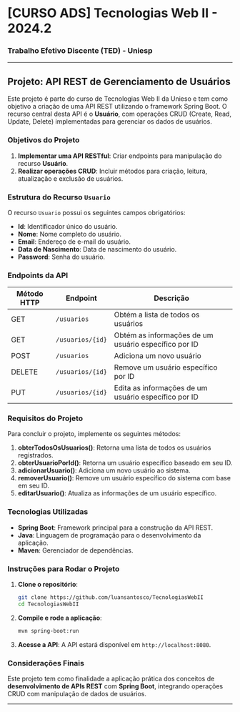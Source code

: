 
# [CURSO ADS] Tecnologias Web II - 2024.2

### Trabalho Efetivo Discente (TED) - Uniesp

---

## Projeto: API REST de Gerenciamento de Usuários

Este projeto é parte do curso de Tecnologias Web II da Unieso e tem como objetivo a criação de uma API REST utilizando o framework Spring Boot. O recurso central desta API é o **Usuário**, com operações CRUD (Create, Read, Update, Delete) implementadas para gerenciar os dados de usuários.

### Objetivos do Projeto

1. **Implementar uma API RESTful**: Criar endpoints para manipulação do recurso **Usuário**.
2. **Realizar operações CRUD**: Incluir métodos para criação, leitura, atualização e exclusão de usuários.

### Estrutura do Recurso `Usuario`

O recurso `Usuario` possui os seguintes campos obrigatórios:

- **Id**: Identificador único do usuário.
- **Nome**: Nome completo do usuário.
- **Email**: Endereço de e-mail do usuário.
- **Data de Nascimento**: Data de nascimento do usuário.
- **Password**: Senha do usuário.

### Endpoints da API

| Método HTTP | Endpoint             | Descrição                              |
|-------------|----------------------|----------------------------------------|
| GET         | `/usuarios`          | Obtém a lista de todos os usuários     |
| GET         | `/usuarios/{id}`     | Obtém as informações de um usuário específico por ID |
| POST        | `/usuarios`          | Adiciona um novo usuário               |
| DELETE      | `/usuarios/{id}`     | Remove um usuário específico por ID    |
| PUT         | `/usuarios/{id}`     | Edita as informações de um usuário específico por ID |

### Requisitos do Projeto

Para concluir o projeto, implemente os seguintes métodos:

1. **obterTodosOsUsuarios()**: Retorna uma lista de todos os usuários registrados.
2. **obterUsuarioPorId()**: Retorna um usuário específico baseado em seu ID.
3. **adicionarUsuario()**: Adiciona um novo usuário ao sistema.
4. **removerUsuario()**: Remove um usuário específico do sistema com base em seu ID.
5. **editarUsuario()**: Atualiza as informações de um usuário específico.

### Tecnologias Utilizadas

- **Spring Boot**: Framework principal para a construção da API REST.
- **Java**: Linguagem de programação para o desenvolvimento da aplicação.
- **Maven**: Gerenciador de dependências.

### Instruções para Rodar o Projeto

1. **Clone o repositório**:
   ```bash
   git clone https://github.com/luansantosco/TecnologiasWebII
   cd TecnologiasWebII
   ```

2. **Compile e rode a aplicação**:
   ```bash
   mvn spring-boot:run
   ```

3. **Acesse a API**:
   A API estará disponível em `http://localhost:8080`.

### Considerações Finais

Este projeto tem como finalidade a aplicação prática dos conceitos de **desenvolvimento de APIs REST** com **Spring Boot**, integrando operações CRUD com manipulação de dados de usuários. 

---
